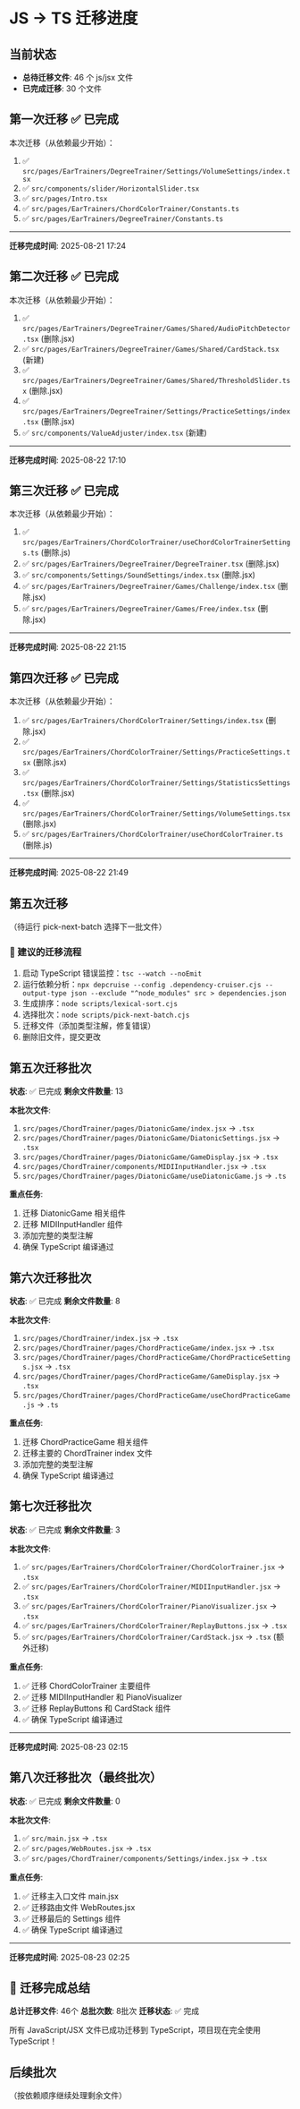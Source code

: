 # JS → TS 迁移进度

## 当前状态
- **总待迁移文件**: 46 个 js/jsx 文件
- **已完成迁移**: 30 个文件

## 第一次迁移 ✅ 已完成
本次迁移（从依赖最少开始）：
1. ✅ `src/pages/EarTrainers/DegreeTrainer/Settings/VolumeSettings/index.tsx`
2. ✅ `src/components/slider/HorizontalSlider.tsx`
3. ✅ `src/pages/Intro.tsx`
4. ✅ `src/pages/EarTrainers/ChordColorTrainer/Constants.ts`
5. ✅ `src/pages/EarTrainers/DegreeTrainer/Constants.ts`

--------
**迁移完成时间**: 2025-08-21 17:24

## 第二次迁移 ✅ 已完成
本次迁移（从依赖最少开始）：
1. ✅ `src/pages/EarTrainers/DegreeTrainer/Games/Shared/AudioPitchDetector.tsx` (删除.jsx)
2. ✅ `src/pages/EarTrainers/DegreeTrainer/Games/Shared/CardStack.tsx` (新建)
3. ✅ `src/pages/EarTrainers/DegreeTrainer/Games/Shared/ThresholdSlider.tsx` (删除.jsx)
4. ✅ `src/pages/EarTrainers/DegreeTrainer/Settings/PracticeSettings/index.tsx` (删除.jsx)
5. ✅ `src/components/ValueAdjuster/index.tsx` (新建)

--------
**迁移完成时间**: 2025-08-22 17:10

## 第三次迁移 ✅ 已完成
本次迁移（从依赖最少开始）：
1. ✅ `src/pages/EarTrainers/ChordColorTrainer/useChordColorTrainerSettings.ts` (删除.js)
2. ✅ `src/pages/EarTrainers/DegreeTrainer/DegreeTrainer.tsx` (删除.jsx)
3. ✅ `src/components/Settings/SoundSettings/index.tsx` (删除.jsx)
4. ✅ `src/pages/EarTrainers/DegreeTrainer/Games/Challenge/index.tsx` (删除.jsx)
5. ✅ `src/pages/EarTrainers/DegreeTrainer/Games/Free/index.tsx` (删除.jsx)

--------
**迁移完成时间**: 2025-08-22 21:15

## 第四次迁移 ✅ 已完成
本次迁移（从依赖最少开始）：
1. ✅ `src/pages/EarTrainers/ChordColorTrainer/Settings/index.tsx` (删除.jsx)
2. ✅ `src/pages/EarTrainers/ChordColorTrainer/Settings/PracticeSettings.tsx` (删除.jsx)
3. ✅ `src/pages/EarTrainers/ChordColorTrainer/Settings/StatisticsSettings.tsx` (删除.jsx)
4. ✅ `src/pages/EarTrainers/ChordColorTrainer/Settings/VolumeSettings.tsx` (删除.jsx)
5. ✅ `src/pages/EarTrainers/ChordColorTrainer/useChordColorTrainer.ts` (删除.js)

--------
**迁移完成时间**: 2025-08-22 21:49

## 第五次迁移
（待运行 pick-next-batch 选择下一批文件）

### 🔧 建议的迁移流程
1. 启动 TypeScript 错误监控：`tsc --watch --noEmit`
2. 运行依赖分析：`npx depcruise --config .dependency-cruiser.cjs --output-type json --exclude "^node_modules" src > dependencies.json`
3. 生成排序：`node scripts/lexical-sort.cjs`
4. 选择批次：`node scripts/pick-next-batch.cjs`
5. 迁移文件（添加类型注解，修复错误）
6. 删除旧文件，提交更改

## 第五次迁移批次
**状态**: ✅ 已完成
**剩余文件数量**: 13

**本批次文件**:
1. `src/pages/ChordTrainer/pages/DiatonicGame/index.jsx` → `.tsx`
2. `src/pages/ChordTrainer/pages/DiatonicGame/DiatonicSettings.jsx` → `.tsx`
3. `src/pages/ChordTrainer/pages/DiatonicGame/GameDisplay.jsx` → `.tsx`
4. `src/pages/ChordTrainer/components/MIDIInputHandler.jsx` → `.tsx`
5. `src/pages/ChordTrainer/pages/DiatonicGame/useDiatonicGame.js` → `.ts`

**重点任务**:
1. 迁移 DiatonicGame 相关组件
2. 迁移 MIDIInputHandler 组件
3. 添加完整的类型注解
4. 确保 TypeScript 编译通过

## 第六次迁移批次
**状态**: ✅ 已完成
**剩余文件数量**: 8

**本批次文件**:
1. `src/pages/ChordTrainer/index.jsx` → `.tsx`
2. `src/pages/ChordTrainer/pages/ChordPracticeGame/index.jsx` → `.tsx`
3. `src/pages/ChordTrainer/pages/ChordPracticeGame/ChordPracticeSettings.jsx` → `.tsx`
4. `src/pages/ChordTrainer/pages/ChordPracticeGame/GameDisplay.jsx` → `.tsx`
5. `src/pages/ChordTrainer/pages/ChordPracticeGame/useChordPracticeGame.js` → `.ts`

**重点任务**:
1. 迁移 ChordPracticeGame 相关组件
2. 迁移主要的 ChordTrainer index 文件
3. 添加完整的类型注解
4. 确保 TypeScript 编译通过

## 第七次迁移批次
**状态**: ✅ 已完成
**剩余文件数量**: 3

**本批次文件**:
1. ✅ `src/pages/EarTrainers/ChordColorTrainer/ChordColorTrainer.jsx` → `.tsx`
2. ✅ `src/pages/EarTrainers/ChordColorTrainer/MIDIInputHandler.jsx` → `.tsx`
3. ✅ `src/pages/EarTrainers/ChordColorTrainer/PianoVisualizer.jsx` → `.tsx`
4. ✅ `src/pages/EarTrainers/ChordColorTrainer/ReplayButtons.jsx` → `.tsx`
5. ✅ `src/pages/EarTrainers/ChordColorTrainer/CardStack.jsx` → `.tsx` (额外迁移)

**重点任务**:
1. ✅ 迁移 ChordColorTrainer 主要组件
2. ✅ 迁移 MIDIInputHandler 和 PianoVisualizer
3. ✅ 迁移 ReplayButtons 和 CardStack 组件
4. ✅ 确保 TypeScript 编译通过

--------
**迁移完成时间**: 2025-08-23 02:15

## 第八次迁移批次（最终批次）
**状态**: ✅ 已完成
**剩余文件数量**: 0

**本批次文件**:
1. ✅ `src/main.jsx` → `.tsx`
2. ✅ `src/pages/WebRoutes.jsx` → `.tsx`
3. ✅ `src/pages/ChordTrainer/components/Settings/index.jsx` → `.tsx`

**重点任务**:
1. ✅ 迁移主入口文件 main.jsx
2. ✅ 迁移路由文件 WebRoutes.jsx
3. ✅ 迁移最后的 Settings 组件
4. ✅ 确保 TypeScript 编译通过

--------
**迁移完成时间**: 2025-08-23 02:25

## 🎉 迁移完成总结

**总计迁移文件**: 46个
**总批次数**: 8批次
**迁移状态**: ✅ 完成

所有 JavaScript/JSX 文件已成功迁移到 TypeScript，项目现在完全使用 TypeScript！

## 后续批次
（按依赖顺序继续处理剩余文件）
